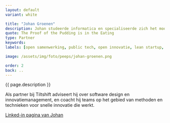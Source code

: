```yaml
---
layout: default
variant: white

title: "Johan Groenen"
description: Johan studeerde informatica en specialiseerde zich het modelleren van complexe natuurlijk systemen. Na 10 als software designer te hebben gewerkt aan een groot aantal commerciële projecten en startups, maakte hij in 2015 de overstap naar publieke digitale transformatie. Sindsdien is hij onder andere bestuurslid van Code for NL en Open Nederland, en een bekend gezicht in "public tech" Nederland, en voorvechter van open samenwerking en open innovatie in de publieke sector.
quote: The Proof of the Pudding is in the Eating
type: Partner
keywords:
labels: [open samenwerking, public tech, open innovatie, lean startup, strategie, informatica]

image: /assets/img/foto/peeps/johan-groenen.png

order: 2
back: ..
---
```

{{ page.description }}

Als partner bij Tiltshift adviseert hij over software design en innovatiemanagement, en coacht hij teams op het gebied van methoden en technieken voor snelle innovatie die werkt.

[Linked-in pagina van Johan](https://www.linkedin.com/in/jgroenen/)
